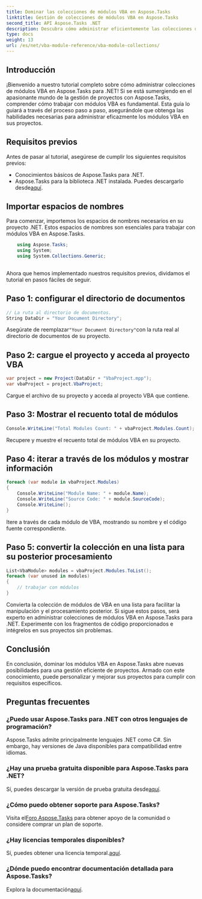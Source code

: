 ```yaml
---
title: Dominar las colecciones de módulos VBA en Aspose.Tasks
linktitle: Gestión de colecciones de módulos VBA en Aspose.Tasks
second_title: API Aspose.Tasks .NET
description: Descubra cómo administrar eficientemente las colecciones de módulos VBA en Aspose.Tasks para .NET. Guía paso a paso para una integración perfecta en sus proyectos.
type: docs
weight: 13
url: /es/net/vba-module-reference/vba-module-collections/
---
```

## Introducción
¡Bienvenido a nuestro tutorial completo sobre cómo administrar colecciones de módulos VBA en Aspose.Tasks para .NET! Si se está sumergiendo en el apasionante mundo de la gestión de proyectos con Aspose.Tasks, comprender cómo trabajar con módulos VBA es fundamental. Esta guía lo guiará a través del proceso paso a paso, asegurándole que obtenga las habilidades necesarias para administrar eficazmente los módulos VBA en sus proyectos.
## Requisitos previos
Antes de pasar al tutorial, asegúrese de cumplir los siguientes requisitos previos:
- Conocimientos básicos de Aspose.Tasks para .NET.
-  Aspose.Tasks para la biblioteca .NET instalada. Puedes descargarlo desde[aquí](https://releases.aspose.com/tasks/net/).
## Importar espacios de nombres
Para comenzar, importemos los espacios de nombres necesarios en su proyecto .NET. Estos espacios de nombres son esenciales para trabajar con módulos VBA en Aspose.Tasks.
```csharp
    using Aspose.Tasks;
    using System;
    using System.Collections.Generic;
    
```
Ahora que hemos implementado nuestros requisitos previos, dividamos el tutorial en pasos fáciles de seguir.
## Paso 1: configurar el directorio de documentos
```csharp
// La ruta al directorio de documentos.
String DataDir = "Your Document Directory";
```
 Asegúrate de reemplazar`"Your Document Directory"`con la ruta real al directorio de documentos de su proyecto.
## Paso 2: cargue el proyecto y acceda al proyecto VBA
```csharp
var project = new Project(DataDir + "VbaProject.mpp");
var vbaProject = project.VbaProject;
```
Cargue el archivo de su proyecto y acceda al proyecto VBA que contiene.
## Paso 3: Mostrar el recuento total de módulos
```csharp
Console.WriteLine("Total Modules Count: " + vbaProject.Modules.Count);
```
Recupere y muestre el recuento total de módulos VBA en su proyecto.
## Paso 4: iterar a través de los módulos y mostrar información
```csharp
foreach (var module in vbaProject.Modules)
{
    Console.WriteLine("Module Name: " + module.Name);
    Console.WriteLine("Source Code: " + module.SourceCode);
    Console.WriteLine();
}
```
Itere a través de cada módulo de VBA, mostrando su nombre y el código fuente correspondiente.
## Paso 5: convertir la colección en una lista para su posterior procesamiento
```csharp
List<VbaModule> modules = vbaProject.Modules.ToList();
foreach (var unused in modules)
{
    // trabajar con módulos
}
```
Convierta la colección de módulos de VBA en una lista para facilitar la manipulación y el procesamiento posterior.
Si sigue estos pasos, será experto en administrar colecciones de módulos VBA en Aspose.Tasks para .NET. Experimente con los fragmentos de código proporcionados e intégrelos en sus proyectos sin problemas.
## Conclusión
En conclusión, dominar los módulos VBA en Aspose.Tasks abre nuevas posibilidades para una gestión eficiente de proyectos. Armado con este conocimiento, puede personalizar y mejorar sus proyectos para cumplir con requisitos específicos.
## Preguntas frecuentes
### ¿Puedo usar Aspose.Tasks para .NET con otros lenguajes de programación?
Aspose.Tasks admite principalmente lenguajes .NET como C#. Sin embargo, hay versiones de Java disponibles para compatibilidad entre idiomas.
### ¿Hay una prueba gratuita disponible para Aspose.Tasks para .NET?
 Sí, puedes descargar la versión de prueba gratuita desde[aquí](https://releases.aspose.com/).
### ¿Cómo puedo obtener soporte para Aspose.Tasks?
 Visita el[Foro Aspose.Tasks](https://forum.aspose.com/c/tasks/15) para obtener apoyo de la comunidad o considere comprar un plan de soporte.
### ¿Hay licencias temporales disponibles?
 Sí, puedes obtener una licencia temporal.[aquí](https://purchase.aspose.com/temporary-license/).
### ¿Dónde puedo encontrar documentación detallada para Aspose.Tasks?
 Explora la documentación[aquí](https://reference.aspose.com/tasks/net/).